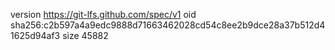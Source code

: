 version https://git-lfs.github.com/spec/v1
oid sha256:c2b597a4a9edc9888d71663462028cd54c8ee2b9dce28a37b512d41625d94af3
size 45882
